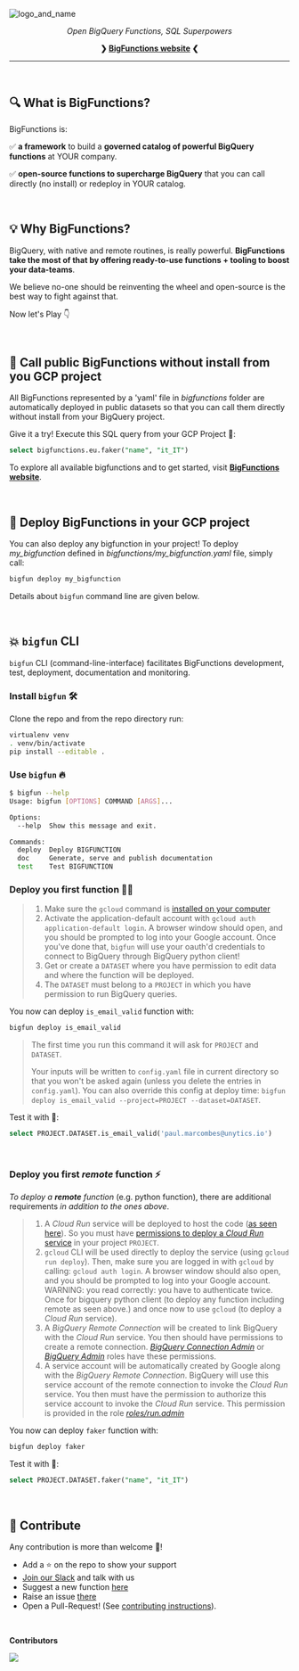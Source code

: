 
![logo_and_name](https://user-images.githubusercontent.com/111615732/186508787-6af04ed0-4750-4c49-926a-eacfd4a3dfbb.png)
<p align="center">
    <em>Open BigQuery Functions, SQL Superpowers</em>
</p>

<p align="center">
    <strong>❯ <a href="https://unytics.github.io/bigfunctions/" target="_blank">BigFunctions website</a> ❮</strong>
</p>

---

<br>

## 🔍️ What is BigFunctions?

BigFunctions is:

✅ **a framework** to build a **governed catalog of powerful BigQuery functions** at YOUR company.

✅ **open-source functions to supercharge BigQuery** that you can call directly (no install) or redeploy in YOUR catalog.




<br>


## 💡 Why BigFunctions?

BigQuery, with native and remote routines, is really powerful. **BigFunctions take the most of that by offering ready-to-use functions + tooling to boost your data-teams**.

We believe no-one should be reinventing the wheel and open-source is the best way to fight against that.

Now let's Play 👇

<br>

## 👀 Call public BigFunctions without install from you GCP project

All BigFunctions represented by a 'yaml' file in *bigfunctions* folder are automatically deployed in public datasets so that you can call them directly without install from your BigQuery project.

Give it a try! Execute this SQL query from your GCP Project 👀:

```sql
select bigfunctions.eu.faker("name", "it_IT")
```


To explore all available bigfunctions and to get started, visit **<a href="https://unytics.github.io/bigfunctions/" target="_blank">BigFunctions website</a>**.

<br>


## 🚀 Deploy BigFunctions in your GCP project

You can also deploy any bigfunction in your project! To deploy *my_bigfunction* defined in *bigfunctions/my_bigfunction.yaml* file, simply call:

``` sh
bigfun deploy my_bigfunction
```

Details about `bigfun` command line are given below.

<br>


## 💥 `bigfun` CLI

`bigfun` CLI (command-line-interface) facilitates BigFunctions development, test, deployment, documentation and monitoring.

### Install `bigfun` 🛠️

Clone the repo and from the repo directory run:

``` sh
virtualenv venv
. venv/bin/activate
pip install --editable .
```

### Use `bigfun` 🔥

``` sh
$ bigfun --help
Usage: bigfun [OPTIONS] COMMAND [ARGS]...

Options:
  --help  Show this message and exit.

Commands:
  deploy  Deploy BIGFUNCTION
  doc     Generate, serve and publish documentation
  test    Test BIGFUNCTION
```



### Deploy you first function 👨‍💻

> 1. Make sure the `gcloud` command is [installed on your computer](https://cloud.google.com/sdk/docs/install)
> 2. Activate the application-default account with `gcloud auth application-default login`. A browser window should open, and you should be prompted to log into your Google account. Once you've done that, `bigfun` will use your oauth'd credentials to connect to BigQuery through BigQuery python client!
> 3. Get or create a `DATASET` where you have permission to edit data and where the function will be deployed.
> 4. The `DATASET` must belong to a `PROJECT` in which you have permission to run BigQuery queries.

You now can deploy `is_email_valid` function with:

```sh
bigfun deploy is_email_valid
```

> The first time you run this command it will ask for `PROJECT` and `DATASET`.
>
> Your inputs will be written to `config.yaml` file in current directory so that you won't be asked again (unless you delete the entries in `config.yaml`). You can also override this config at deploy time: `bigfun deploy is_email_valid --project=PROJECT --dataset=DATASET`.


Test it with 👀:

```sql
select PROJECT.DATASET.is_email_valid('paul.marcombes@unytics.io')
```

<br>


### Deploy you first *remote* function ⚡️

*To deploy a **remote** function* (e.g. python function), there are additional requirements *in addition to the ones above*.

> 1. A *Cloud Run* service will be deployed to host the code ([as seen here](https://cloud.google.com/bigquery/docs/reference/standard-sql/remote-functions)). So you must have [permissions to deploy a *Cloud Run* service](https://cloud.google.com/run/docs/deploying-source-code#permissions_required_to_deploy) in your project `PROJECT`.
> 2. `gcloud` CLI will be used directly to deploy the service (using `gcloud run deploy`). Then, make sure you are logged in with `gcloud` by calling: `gcloud auth login`. A browser window should also open, and you should be prompted to log into your Google account. WARNING: you read correctly: you have to authenticate twice. Once for bigquery python client (to deploy any function including remote as seen above.) and once now to use `gcloud` (to deploy a *Cloud Run* service).
> 3. A *BigQuery Remote Connection* will be created to link BigQuery with the *Cloud Run* service. You then should have permissions to create a remote connection. *[BigQuery Connection Admin](https://cloud.google.com/bigquery/docs/access-control#bigquery.connectionAdmin)* or *[BigQuery Admin](https://cloud.google.com/bigquery/docs/access-control#bigquery.admin)* roles have these permissions.
> 4. A service account will be automatically created by Google along with the *BigQuery Remote Connection*. BigQuery will use this service account of the remote connection to invoke the *Cloud Run* service. You then must have the permission to authorize this service account to invoke the *Cloud Run* service. This permission is provided in the role *[roles/run.admin](https://cloud.google.com/run/docs/reference/iam/roles)*


You now can deploy `faker` function with:

```sh
bigfun deploy faker
```

Test it with 👀:

```sql
select PROJECT.DATASET.faker("name", "it_IT")
```


<br>



## 👋 Contribute

Any contribution is more than welcome 🤗!

- Add a ⭐ on the repo to show your support
- [Join our Slack](https://join.slack.com/t/unytics/shared_invite/zt-1gbv491mu-cs03EJbQ1fsHdQMcFN7E1Q) and talk with us
- Suggest a new function [here](https://github.com/unytics/bigfunctions/issues/new?assignees=&labels=new-bigfunction&projects=&template=0_new_bigfunction.yaml&title=%5Bnew%5D%3A+%60function_name%28argument1%2C+argument2%29%60)
- Raise an issue [there](https://github.com/unytics/bigfunctions/issues/new/choose)
- Open a Pull-Request! (See [contributing instructions](https://github.com/unytics/bigfunctions/blob/main/CONTRIBUTING.md)).

<br>

**Contributors**

<a href="https://github.com/unytics/bigfunctions/graphs/contributors">
  <img src="https://contrib.rocks/image?repo=unytics/bigfunctions" />
</a>
